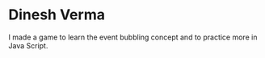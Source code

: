# Dinesh Verma
I made a game to learn the event bubbling concept and to practice more in Java Script.
